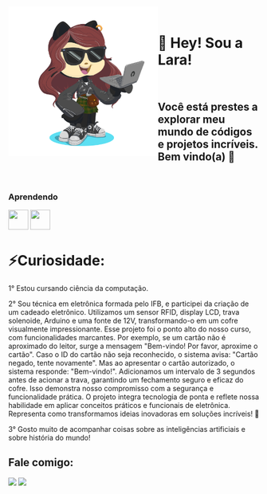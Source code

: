 <div align="left">
  <a href="(https://github.com/Laraewellen/Laraewellen/blob/cfd9b146f9c4de3ddcb575e434944fd1894f2d5b/.github/octocat-1697678231229.png)(https://github.com/Laraewellen/Laraewellen/blob/cfd9b146f9c4de3ddcb575e434944fd1894f2d5b/.github/octocat-1697678231229.png)">
    <img align="left" src="https://github.com/Laraewellen/Laraewellen/blob/cfd9b146f9c4de3ddcb575e434944fd1894f2d5b/.github/octocat-1697678231229.png" width="300" heigth="300"/>
  </a>
</div>
<br>

# 🌟 Hey! Sou a Lara!  
<br>

## Você está prestes a explorar meu mundo de códigos e projetos incríveis. Bem vindo(a) 🚀
<br>


### Aprendendo
<div>

  <img src="https://cdn.jsdelivr.net/gh/devicons/devicon/icons/c/c-original.svg"  width="40" height="40"/> <img src="https://cdn.jsdelivr.net/gh/devicons/devicon/icons/java/java-original.svg" width="40" height="40"/> 
          
  </div>        

  
# ⚡Curiosidade: 
1° Estou cursando ciência da computação.

2° Sou técnica em eletrônica formada pelo IFB, e participei da criação de um cadeado eletrônico. Utilizamos um sensor RFID, display LCD, trava solenoide, Arduino e uma fonte de 12V, transformando-o em um cofre visualmente impressionante.
Esse projeto foi o ponto alto do nosso curso, com funcionalidades marcantes. Por exemplo, se um cartão não é aproximado do leitor, surge a mensagem "Bem-vindo! Por favor, aproxime o cartão". Caso o ID do cartão não seja reconhecido, o sistema avisa: "Cartão negado, tente novamente". Mas ao apresentar o cartão autorizado, o sistema responde: "Bem-vindo!".
Adicionamos um intervalo de 3 segundos antes de acionar a trava, garantindo um fechamento seguro e eficaz do cofre. Isso demonstra nosso compromisso com a segurança e funcionalidade prática.
O projeto integra tecnologia de ponta e reflete nossa habilidade em aplicar conceitos práticos e funcionais de eletrônica. Representa como transformamos ideias inovadoras em soluções incríveis! 🚀

3° Gosto muito de acompanhar coisas sobre as inteligências artificiais e sobre história do mundo!

## Fale comigo:

<div>
<a href = "mailto:contato@laraewellen@gmail.com"><img loading="lazy" src="https://img.shields.io/badge/Gmail-D14836?style=for-the-badge&logo=gmail&logoColor=white" target="_blank"></a>
<a href="https://www.linkedin.com/in/lara-ewellen-bbaa81285" target="_blank"><img loading="lazy" src="https://img.shields.io/badge/-LinkedIn-%230077B5?style=for-the-badge&logo=linkedin&logoColor=white" target="_blank"></a>   
</div>
